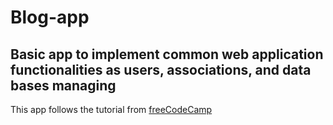 # Blog-app
## Basic app to implement common web application functionalities as users, associations, and data bases managing

This app follows the tutorial from [freeCodeCamp](https://www.youtube.com/watch?v=fmyvWz5TUWg)
